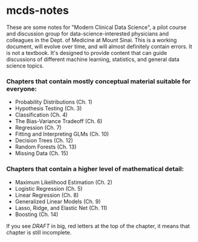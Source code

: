 # mcds-notes

These are some notes for "Modern Clinical Data Science", a pilot course and discussion group for data-science-interested physicians and colleagues in the Dept. of Medicine at Mount Sinai. This is a working document, will evolve over time, and will almost definitely contain errors. It is not a textbook. It's designed to provide content that can guide discussions of different machine learning, statistics, and general data science topics.

### Chapters that contain mostly conceptual material suitable for everyone:
- Probability Distributions (Ch. 1)
- Hypothesis Testing (Ch. 3)
- Classification (Ch. 4)
- The Bias-Variance Tradeoff (Ch. 6)
- Regression (Ch. 7)
- Fitting and Interpreting GLMs (Ch. 10)
- Decision Trees (Ch. 12)
- Random Forests (Ch. 13)
- Missing Data (Ch. 15)

### Chapters that contain a higher level of mathematical detail:
- Maximum Likelihood Estimation (Ch. 2)
- Logistic Regression (Ch. 5)
- Linear Regression (Ch. 8)
- Generalized Linear Models (Ch. 9)
- Lasso, Ridge, and Elastic Net (Ch. 11)
- Boosting (Ch. 14)

If you see *DRAFT* in big, red letters at the top of the chapter, it means that chapter is still incomplete.


